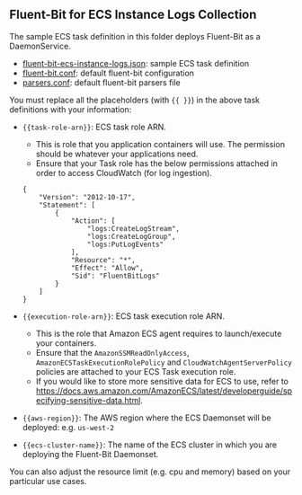 ## Fluent-Bit for ECS Instance Logs Collection

The sample ECS task definition in this folder deploys Fluent-Bit as a DaemonService.

* [fluent-bit-ecs-instance-logs.json](fluent-bit-ecs-instance-logs.json): sample ECS task definition
* [fluent-bit.conf](fluent-bit.conf): default fluent-bit configuration
* [parsers.conf](parsers.conf): default fluent-bit parsers file

You must replace all the placeholders (with ```{{ }}```) in the above task definitions with your information:
* ```{{task-role-arn}}```: ECS task role ARN.
  * This is role that you application containers will use. The permission should be whatever your applications need.
  * Ensure that your Task role has the below permissions attached in order to access CloudWatch (for log ingestion).
  ```
  {
      "Version": "2012-10-17",
      "Statement": [
          {
              "Action": [
                  "logs:CreateLogStream",
                  "logs:CreateLogGroup",
                  "logs:PutLogEvents"
              ],
              "Resource": "*",
              "Effect": "Allow",
              "Sid": "FluentBitLogs"
          }
      ]
  }
  ```
  
* ```{{execution-role-arn}}```: ECS task execution role ARN.
  * This is the role that Amazon ECS agent requires to launch/execute your containers.
  * Ensure that the ```AmazonSSMReadOnlyAccess```, ```AmazonECSTaskExecutionRolePolicy``` and ```CloudWatchAgentServerPolicy``` policies are attached to your ECS Task execution role.
  * If you would like to store more sensitive data for ECS to use, refer to https://docs.aws.amazon.com/AmazonECS/latest/developerguide/specifying-sensitive-data.html.    

* ```{{aws-region}}```: The AWS region where the ECS Daemonset will be deployed: e.g. ```us-west-2```
  
* ```{{ecs-cluster-name}}```: The name of the ECS cluster in which you are deploying the Fluent-Bit Daemonset.


You can also adjust the resource limit (e.g. cpu and memory) based on your particular use cases.